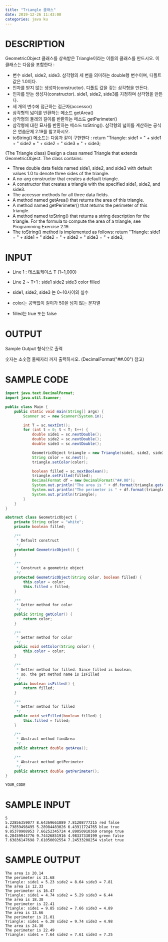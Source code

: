 ```yaml
---
title: "Triangle 클래스"
date: 2019-12-26 11:43:00
categories: java ku
---
```


# DESCRIPTION
GeometricObject 클래스를 상속받은 Triangle이라는 이름의 클래스를 만드시오. 이 클래스는 다음을 포함한다 :

* 변수 side1, side2, side3. 삼각형의 세 변을 의미하는 double형 변수이며, 디폴트 값은 1.0이다.
* 인자를 받지 않는 생성자(constructor). 디폴트 값을 갖는 삼각형을 만든다.
* 인자를 받는 생성자(constructor). side1, side2, side3를 지정하며 삼각형을 만든다.
* 세 개의 변수에 접근하는 접근자(accessor)
* 삼각형의 넓이를 반환하는 메소드 getArea()
* 삼각형의 둘레의 길이를 반환하는 메소드 getPerimeter()
* 삼각형에 대한 묘사를 반환하는 메소드 toString(). 삼각형의 넓이를 계산하는 공식은 연습문제 2.19를 참고하시오.
* toString() 메소드는 다음과 같이 구한한다 : return "Triangle: side1 = " + side1 + " side2 = " + side2 + " side3 = " + side3;

 

(The Triangle class) Design a class named Triangle that extends GeometricObject. The class contains:

* Three double data fields named side1, side2, and side3 with default values 1.0 to denote three sides of the triangle.
* A no-arg constructor that creates a default triangle.
* A constructor that creates a triangle with the specified side1, side2, and side3.
* The accessor methods for all three data fields.
* A method named getArea() that returns the area of this triangle.
* A method named getPerimeter() that returns the perimeter of this triangle.
* A method named toString() that returns a string description for the triangle. For the formula to compute the area of a triangle, see Programming Exercise 2.19.
* The toString() method is implemented as follows: return "Triangle: side1 = " + side1 + " side2 = " + side2 + " side3 = " + side3;

# INPUT
* Line 1 : 테스트케이스 T (1~1,000)

* Line 2 ~ T+1 : side1 side2 side3 color filled

 - side1, side2, side3 는 0~10사이의 실수

 - color는 공백없이 길이가 50을 넘지 않는 문자열

 - filled는 true 또는 false

# OUTPUT
Sample Output 형식으로 출력

숫자는 소숫점 둘째자리 까지 출력하시오. (DecimalFormat("##.00") 참고)

# SAMPLE CODE
```java
import java.text.DecimalFormat;
import java.util.Scanner;

public class Main {
    public static void main(String[] args) {
        Scanner sc = new Scanner(System.in);

        int T = sc.nextInt();
        for (int t = 0; t < T; t++) {
            double side1 = sc.nextDouble();
            double side2 = sc.nextDouble();
            double side3 = sc.nextDouble();

            GeometricObject triangle = new Triangle(side1, side2, side3);
            String color = sc.next();
            triangle.setColor(color);

            boolean filled = sc.nextBoolean();
            triangle.setFilled(filled);
            DecimalFormat df = new DecimalFormat("##.00");
            System.out.println("The area is " + df.format(triangle.getArea()));
            System.out.println("The perimeter is " + df.format(triangle.getPerimeter()));
            System.out.println(triangle);
        }
    }
}

abstract class GeometricObject {
    private String color = "white";
    private boolean filled;

    /**
     * Default construct
     */
    protected GeometricObject() {
    }

    /**
     * Construct a geometric object
     */
    protected GeometricObject(String color, boolean filled) {
        this.color = color;
        this.filled = filled;
    }

    /**
     * Getter method for color
     */
    public String getColor() {
        return color;
    }

    /**
     * Setter method for color
     */
    public void setColor(String color) {
        this.color = color;
    }

    /**
     * Getter method for filled. Since filled is boolean,
     * so, the get method name is isFilled
     */
    public boolean isFilled() {
        return filled;
    }

    /**
     * Setter method for filled
     */
    public void setFilled(boolean filled) {
        this.filled = filled;
    }

    /**
     * Abstract method findArea
     */
    public abstract double getArea();

    /**
     * Abstract method getPerimeter
     */
    public abstract double getPerimeter();
}

YOUR_CODE
```

# SAMPLE INPUT
```
5
5.22856359077 8.64369661889 7.81208777215 red false
4.73859498495 5.28984483026 6.43911724765 blue true
9.85370908953 7.66252345724 4.89050910369 orange true
6.28459944776 9.74426851916 4.98337330199 green false
7.63836147698 7.61050092554 7.24533208254 violet true
```

# SAMPLE OUTPUT
```
The area is 20.14
The perimeter is 21.68
Triangle: side1 = 5.23 side2 = 8.64 side3 = 7.81
The area is 12.33
The perimeter is 16.47
Triangle: side1 = 4.74 side2 = 5.29 side3 = 6.44
The area is 18.38
The perimeter is 22.41
Triangle: side1 = 9.85 side2 = 7.66 side3 = 4.89
The area is 13.66
The perimeter is 21.01
Triangle: side1 = 6.28 side2 = 9.74 side3 = 4.98
The area is 24.30
The perimeter is 22.49
Triangle: side1 = 7.64 side2 = 7.61 side3 = 7.25
```

<script src="https://gist.github.com/DetegiCE/e096362e30111abebd0b1f2aa1e4a806.js"></script>
